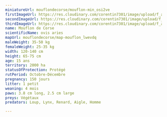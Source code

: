 ```yaml
---
miniatureUrl: mouflondecorse/mouflon-min_osi2ve
firstImageUrl: https://res.cloudinary.com/corentin7301/image/upload/f_auto/q_auto/c_scale/fl_lossy/v1624098838/wildlife/mouflondecorse/mouflon-1_ccnfge
secondImageUrl: https://res.cloudinary.com/corentin7301/image/upload/f_auto/q_auto/c_scale/fl_lossy/v1624098769/wildlife/mouflondecorse/mouflon-2_aldq6n
thirdImageUrl: https://res.cloudinary.com/corentin7301/image/upload/f_auto/q_auto/c_scale/fl_lossy/v1624098770/wildlife/mouflondecorse/mouflon-3_yh9vbi
name: Mouflon de Corse
scientificName: ovis aries
mapUrl: mouflondecorse/map-mouflon_lwevdq
maleWeight: 35-50 kg
femaleWeight: 25-35 kg
width: 120-140 cm
height: 65-75 cm
age: 15 ans
territory: 2000 ha
statusOfProtection: Protégé
rutPeriod: Octobre-Décembre
pregnancy: 150 jours
litter: 1 petit
weaning: 4 mois
paws: 3.8 cm long, 2.5 cm large
preys: Végétaux
predators: Loup, Lynx, Renard, Aigle, Homme

---
```

